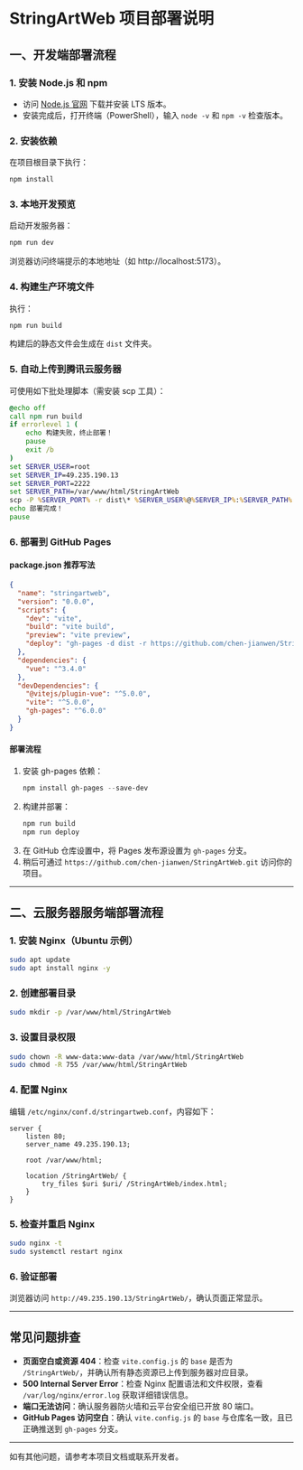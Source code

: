 # StringArtWeb 项目部署说明

## 一、开发端部署流程

### 1. 安装 Node.js 和 npm
- 访问 [Node.js 官网](https://nodejs.org/) 下载并安装 LTS 版本。
- 安装完成后，打开终端（PowerShell），输入 `node -v` 和 `npm -v` 检查版本。

### 2. 安装依赖
在项目根目录下执行：
```powershell
npm install
```

### 3. 本地开发预览
启动开发服务器：
```powershell
npm run dev
```
浏览器访问终端提示的本地地址（如 http://localhost:5173）。

### 4. 构建生产环境文件
执行：
```powershell
npm run build
```
构建后的静态文件会生成在 `dist` 文件夹。

### 5. 自动上传到腾讯云服务器
可使用如下批处理脚本（需安装 scp 工具）：

```bat
@echo off
call npm run build
if errorlevel 1 (
    echo 构建失败，终止部署！
    pause
    exit /b
)
set SERVER_USER=root
set SERVER_IP=49.235.190.13
set SERVER_PORT=2222
set SERVER_PATH=/var/www/html/StringArtWeb
scp -P %SERVER_PORT% -r dist\* %SERVER_USER%@%SERVER_IP%:%SERVER_PATH%
echo 部署完成！
pause
```

### 6. 部署到 GitHub Pages

#### package.json 推荐写法

```json
{
  "name": "stringartweb",
  "version": "0.0.0",
  "scripts": {
    "dev": "vite",
    "build": "vite build",
    "preview": "vite preview",
    "deploy": "gh-pages -d dist -r https://github.com/chen-jianwen/StringArtWeb.git"
  },
  "dependencies": {
    "vue": "^3.4.0"
  },
  "devDependencies": {
    "@vitejs/plugin-vue": "^5.0.0",
    "vite": "^5.0.0",
    "gh-pages": "^6.0.0"
  }
}
```

#### 部署流程

1. 安装 gh-pages 依赖：
   ```powershell
   npm install gh-pages --save-dev
   ```
2. 构建并部署：
   ```powershell
   npm run build
   npm run deploy
   ```
3. 在 GitHub 仓库设置中，将 Pages 发布源设置为 `gh-pages` 分支。
4. 稍后可通过 `https://github.com/chen-jianwen/StringArtWeb.git` 访问你的项目。

---

## 二、云服务器服务端部署流程

### 1. 安装 Nginx（Ubuntu 示例）
```bash
sudo apt update
sudo apt install nginx -y
```

### 2. 创建部署目录
```bash
sudo mkdir -p /var/www/html/StringArtWeb
```

### 3. 设置目录权限
```bash
sudo chown -R www-data:www-data /var/www/html/StringArtWeb
sudo chmod -R 755 /var/www/html/StringArtWeb
```

### 4. 配置 Nginx
编辑 `/etc/nginx/conf.d/stringartweb.conf`，内容如下：

```nginx
server {
    listen 80;
    server_name 49.235.190.13;

    root /var/www/html;

    location /StringArtWeb/ {
        try_files $uri $uri/ /StringArtWeb/index.html;
    }
}
```

### 5. 检查并重启 Nginx
```bash
sudo nginx -t
sudo systemctl restart nginx
```

### 6. 验证部署
浏览器访问 `http://49.235.190.13/StringArtWeb/`，确认页面正常显示。

---

## 常见问题排查

- **页面空白或资源 404**：检查 `vite.config.js` 的 `base` 是否为 `/StringArtWeb/`，并确认所有静态资源已上传到服务器对应目录。
- **500 Internal Server Error**：检查 Nginx 配置语法和文件权限，查看 `/var/log/nginx/error.log` 获取详细错误信息。
- **端口无法访问**：确认服务器防火墙和云平台安全组已开放 80 端口。
- **GitHub Pages 访问空白**：确认 `vite.config.js` 的 `base` 与仓库名一致，且已正确推送到 `gh-pages` 分支。

---

如有其他问题，请参考本项目文档或联系开发者。